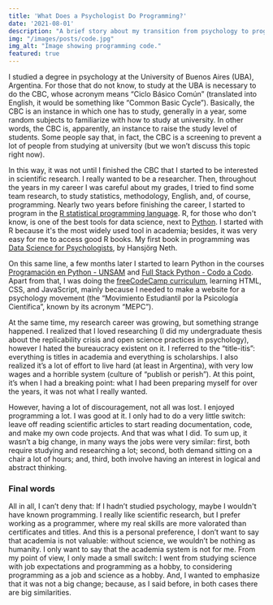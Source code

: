 ```yaml
---
title: 'What Does a Psychologist Do Programming?'
date: '2021-08-01'
description: "A brief story about my transition from psychology to programming."
img: "/images/posts/code.jpg"
img_alt: "Image showing programming code."
featured: true
---
```


I studied a degree in psychology at the University of Buenos Aires (UBA), Argentina. For those that do not know, to study at the UBA is necessary to do the CBC, whose acronym means “Ciclo Básico Común” (translated into English, it would be something like “Common Basic Cycle”). Basically, the CBC is an instance in which one has to study, generally in a year, some random subjects to familiarize with how to study at university. In other words, the CBC is, apparently, an instance to raise the study level of students. Some people say that, in fact, the CBC is a screening to prevent a lot of people from studying at university (but we won’t discuss this topic right now).

In this way, it was not until I finished the CBC that I started to be interested in scientific research. I really wanted to be a researcher. Then, throughout the years in my career I was careful about my grades, I tried to find some team research, to study statistics, methodology, English, and, of course, programming. Nearly two years before finishing the career, I started to program in the [R statistical programming language](https://www.r-project.org/). R, for those who don't know, is one of the best tools for data science, next to [Python](https://www.python.org/). I started with R because it's the most widely used tool in academia; besides, it was very easy for me to access good R books. My first book in programming was [Data Science for Psychologists](https://bookdown.org/hneth/ds4psy/), by Hansjörg Neth. 

On this same line, a few months later I started to learn Python in the courses [Programación en Python - UNSAM](https://github.com/python-unsam/Programacion_en_Python_UNSAM) and [Full Stack Python - Codo a Codo](https://www.buenosaires.gob.ar/educacion/codocodo/el-programa). Apart from that, I was doing the [freeCodeCamp curriculum](https://www.freecodecamp.org/), learning HTML, CSS, and JavaScript, mainly because I needed to make a website for a psychology movement (the “Movimiento Estudiantil por la Psicología Científica”, known by its acronym “MEPC”). 

At the same time, my research career was growing, but something strange happened. I realized that I loved researching (I did my undergraduate thesis about the replicability crisis and open science practices in psychology), however I hated the bureaucracy existent on it. I referred to the “title-itis”: everything is titles in academia and everything is scholarships. I also realized it’s a lot of effort to live hard (at least in Argentina), with very low wages and a horrible system (culture of “publish or perish”). At this point, it’s when I had a breaking point: what I had been preparing myself for over the years, it was not what I really wanted.

However, having a lot of discouragement, not all was lost. I enjoyed programming a lot. I was good at it. I only had to do a very little switch: leave off reading scientific articles to start reading documentation, code, and make my own code projects. And that was what I did. To sum up, it wasn’t a big change, in many ways the jobs were very similar: first,  both require studying and researching a lot;  second, both demand sitting on a chair a lot of hours; and, third, both involve having an interest in logical and abstract thinking.

### Final words

All in all, I can’t deny that: If I hadn’t studied psychology, maybe I wouldn't have known programming. I really like scientific research, but I prefer working as a programmer, where my real skills are more valorated than certificates and titles. And this is a personal preference, I don’t want to say that academia is not valuable: without science, we wouldn’t be nothing as humanity. I only want to say that the academia system is not for me. From my point of view, I only made a small switch: I went from studying science with job expectations and programming as a hobby, to considering programming as a job and science as a hobby. And, I wanted to emphasize that it was not a big change; because, as I said before, in both cases there are big similarities. 

